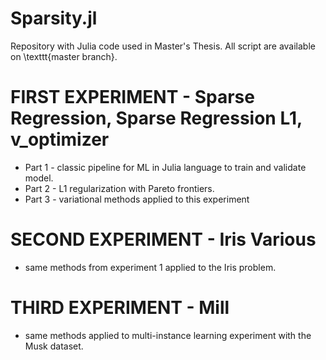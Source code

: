 # Sparsity.jl
Repository with Julia code used in Master's Thesis.
All script are available on \texttt{master branch}.

# FIRST EXPERIMENT - Sparse Regression, Sparse Regression L1, v_optimizer

* Part 1 - classic pipeline for ML in Julia language to train and validate model.
* Part 2 - L1 regularization with Pareto frontiers.
* Part 3 - variational methods applied to this experiment

# SECOND EXPERIMENT - Iris Various

* same methods from experiment 1 applied to the Iris problem. 

# THIRD EXPERIMENT - Mill

* same methods applied to multi-instance learning experiment with the Musk dataset.
